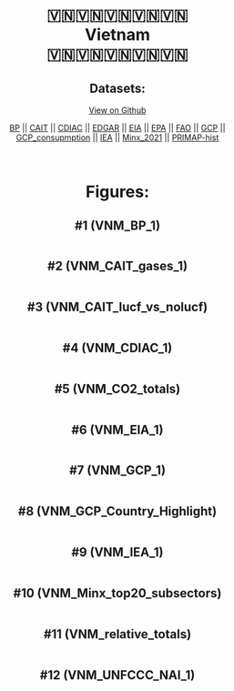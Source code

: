 
<center>
<h1 align="center">
🇻🇳🇻🇳🇻🇳🇻🇳🇻🇳
<br>
Vietnam
<br>
🇻🇳🇻🇳🇻🇳🇻🇳🇻🇳
</h1>
<h2>Datasets:</h2>
<p><a href="https://github.com/dquintani/GreenhouseData/tree/master/country_data/VNM_Vietnam/data">View on Github</a>
<br></p><p><a href="data/VNM_BP.csv">BP</a> || <a href="data/VNM_CAIT.csv">CAIT</a> || <a href="data/VNM_CDIAC.csv">CDIAC</a> || <a href="data/VNM_EDGAR.csv">EDGAR</a> || <a href="data/VNM_EIA.csv">EIA</a> || <a href="data/VNM_EPA.csv">EPA</a> || <a href="data/VNM_FAO.csv">FAO</a> || <a href="data/VNM_GCP.csv">GCP</a> || <a href="data/VNM_GCP_consupmption.csv">GCP_consupmption</a> || <a href="data/VNM_IEA.csv">IEA</a> || <a href="data/VNM_Minx_2021.csv">Minx_2021</a> || <a href="data/VNM_PRIMAP-hist.csv">PRIMAP-hist</a></p><p><br></p>
<h1>Figures:</h1><h2>#1 (VNM_BP_1)</h2>
<p><img alt="" src="figures/VNM_BP_1.png" /></p><h2>#2 (VNM_CAIT_gases_1)</h2>
<p><img alt="" src="figures/VNM_CAIT_gases_1.png" /></p><h2>#3 (VNM_CAIT_lucf_vs_nolucf)</h2>
<p><img alt="" src="figures/VNM_CAIT_lucf_vs_nolucf.png" /></p><h2>#4 (VNM_CDIAC_1)</h2>
<p><img alt="" src="figures/VNM_CDIAC_1.png" /></p><h2>#5 (VNM_CO2_totals)</h2>
<p><img alt="" src="figures/VNM_CO2_totals.png" /></p><h2>#6 (VNM_EIA_1)</h2>
<p><img alt="" src="figures/VNM_EIA_1.png" /></p><h2>#7 (VNM_GCP_1)</h2>
<p><img alt="" src="figures/VNM_GCP_1.png" /></p><h2>#8 (VNM_GCP_Country_Highlight)</h2>
<p><img alt="" src="figures/VNM_GCP_Country_Highlight.png" /></p><h2>#9 (VNM_IEA_1)</h2>
<p><img alt="" src="figures/VNM_IEA_1.png" /></p><h2>#10 (VNM_Minx_top20_subsectors)</h2>
<p><img alt="" src="figures/VNM_Minx_top20_subsectors.png" /></p><h2>#11 (VNM_relative_totals)</h2>
<p><img alt="" src="figures/VNM_relative_totals.png" /></p><h2>#12 (VNM_UNFCCC_NAI_1)</h2>
<p><img alt="" src="figures/VNM_UNFCCC_NAI_1.png" /></p>